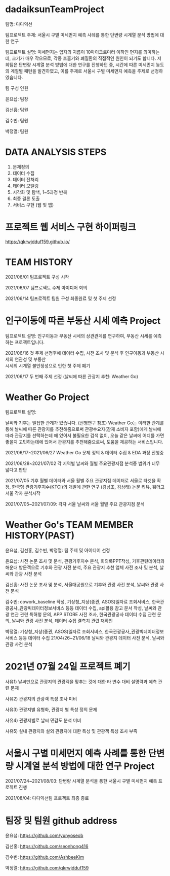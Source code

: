 # dadaiksunTeamProject

팀명: 다다익선

팀프로젝트 주제: 서울시 구별 미세먼지 예측 사례를 통한 단변량 시계열 분석 방법에 대한 연구

팀프로젝트 설명: 미세먼지는 입자의 지름이 10마이크로미터 이하인 먼지를 의미하는데, 
크기가 매우 작으므로, 각종 호흡기와 폐질환의 직접적인 원인이 되기도 합니다. 저희팀은
단변량 시계열 분석 방법에 대한 연구를 진행하던 중, 시간에 따른 미세먼지 농도의 계절별 패턴을
발견하였고, 이를 주제로 서울시 구별 미세먼지 예측을 주제로 선정하였습니다.

팀 구성 인원

윤요섭: 팀장

김선홍: 팀원

김수빈: 팀원

박정열: 팀원

# DATA ANALYSIS STEPS
1) 문제정의
2) 데이터 수집
3) 데이터 전처리
4) 데이터 모델링
5) 시각화 및 탐색, 1~5과정 반복
6) 최종 결론 도출
7) 서비스 구현 (웹 및 앱)

# 프로젝트 웹 서비스 구현 하이퍼링크

https://qkrwjdduf159.github.io/


# TEAM HISTORY

2021/06/01 팀프로젝트 구성 시작

2021/06/07 팀프로젝트 주제 아이디어 회의

2021/06/14 팀프로젝트 팀원 구성 최종완료 및 첫 주제 선정 

# 인구이동에 따른 부동산 시세 예측 Project

팀프로젝트 설명: 인구이동과 부동산 시세의 상관관계를 연구하여, 부동산 시세를 예측하는 프로젝트입니다.

2021/06/16 첫 주제 선정후에 데이터 수집, 사전 조사 및 분석 후 인구이동과 부동산 시세의 연관성 및 부동산            
시세의 시계열 불안정성으로 인한 첫 주제 폐기 

2021/06/17 두 번째 주제 선정 (날씨에 따른 관광지 추천: Weather Go)

# Weather Go Project

팀프로젝트 설명:

날씨와 기후는 밀접한 관계가 있습니다. (선행연구 참조)
Weather Go는 이러한 관계를 통해 날씨에 따른 관광지를 추천해줌으로써
관광수요자(잠재 소비자 포함)에게 날씨에 따라 관광지를 선택하는데 에 있어서
불필요한 검색 없이, 오늘 같은 날씨에
어디를 가면 좋을지 고민하는데에 있어서 관광지를 추천해줌으로써,
도움을 제공하는 서비스입니다.

2021/06/17~2021/06/27 Weather Go 문제 정의 & 데이터 수집 & EDA 과정 진행중

2021/06/28~2021/07/02 각 지역별 날씨와 월별 주요관광지점 분석중 범위가 너무 넓다고 판단

2021/07/05 기후 월별 데이터와 서울 월별 주요 관광지점 데이터로 서울로 타겟을 확정, 한국형 관광기후지수(KTCI)의 개발에 관한 연구 (김남조, 김상태) 논문 리뷰, 웨더고 서울 각자 분석시작

2021/07/05~2021/07/09: 각자 서울 날씨와 서울 월별 주요 관광지점 분석

# Weather Go's TEAM MEMBER HISTORY(PAST)

윤요섭, 김선홍, 김수빈, 박정열: 팀 주제 및 아이디어 선정

윤요섭: 사전 논문 조사 및 분석, 관광기후지수 분석, 회의록PPT작성, 기후관련데이터와 해운대 방문객으로 기후와 관광 사전 분석, 주요 관광지 추천 업체 사전 조사 및 분석, 날씨와 관광 사전 분석

김선홍: 사전 논문 조사 및 분석, 서울대공원으로 기후와 관광 사전 분석, 날씨와 관광 사전 분석

김수빈: cowork_baseline 작성, 기상청_지상(종관, ASOS)일자료 조회서비스, 한국관광공사_관광빅데이터정보서비스 등등 데이터 수집, api활용 참고 문서 작성, 날씨와 관광 연관 관련 특허청 문의, APP STORE 사전 조사, 한국관광공사 데이터 수집 관련 문의, 날씨와 관광 사전 분석, 데이터 수집 결측치 관련 재확인

박정열:  기상청_지상(종관, ASOS)일자료 조회서비스, 한국관광공사_관광빅데이터정보서비스 등등 데이터 수집 21/04/26~21/06/18 날씨와 관광지 데이터 사전 분석, 날씨와 관광 사전 분석


# 2021년 07월 24일 프로젝트 폐기

사유1) 날씨만으로 관광지의 관광객을 맞추는 것에 대한 타 변수 대비 설명력과 예측 관련 문제

사유2) 관광지의 관광객 특성 조사 미비

사유3) 관광지별 유형화, 관광지 별 특성 정의 문제

사유4) 관광지별로 날씨 민감도 분석 미비

사유5) 실내 관광지와 실외 관광지에 대한 특성 및 관광객 특성 조사 부족

# 서울시 구별 미세먼지 예측 사례를 통한 단변량 시계열 분석 방법에 대한 연구 Project

2021/07/24~2021/08/03: 단변량 시계열 분석을 통한 서울시 구별 미세먼지 예측 프로젝트 진행

2021/08/04: 다다익선팀 프로젝트 최종 종료



# 팀장 및 팀원 github address

윤요섭: https://github.com/yunyoseob

김선홍: https://github.com/seonhong416

김수빈: https://github.com/AshbeeKim

박정열: https://github.com/qkrwjdduf159






